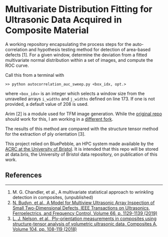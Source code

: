 # Multivariate Distribution Fitting for Ultrasonic Data Acquired in Composite Material

A working repository encapsulating the process steps for the auto-correlation and
hypothesis testing method for detection of area-based defects [1]. For a given
window, determine the deviation from a fitted multivariate normal distribution
within a set of images, and compute the ROC curve.

Call this from a terminal with 
```
>> python autocorrelation_auc_sweep.py <box_idx, opt.>
```
where `<box_idx>` is an integer which selects a window size from the unravelled
arrays `i_widths` and `j_widths` defined on line 173. If one is not provided, a
default value of 208 is used.

Arim [2] is a module used for TFM image generation. While the [original repo](https://github.com/ndtatbristol/arim)
should work for this, I am working in a [different fork](https://github.com/mgchandler/arim-mgc).

The results of this method are compared with the structure tensor method for the
extraction of ply orientation [3].

This project relied on BluePebble, an HPC system made available by the [ACRC at
the University of Bristol](https://www.bristol.ac.uk/acrc). It is intended that
this repo will be stored at data.bris, the University of Bristol data
repository, on publication of this work.

## References
----------
1. M. G. Chandler, et al., A multivariate statistical approach to wrinkling
   detection in composites, (unpublished)
2. [N. Budyn, et al., A Model for Multiview Ultrasonic Array Inspection of
   Small Two-Dimensional Defects, IEEE Transactions on Ultrasonics,
   Ferroelectrics, and Frequency Control, Volume 66, p. 1129-1139
   (2019)](https://doi.org/10.1109/TUFFC.2019.2909988)
4. [L. J. Nelson, et al., Ply-orientation measurements in composites using
   structure-tensor analysis of volumetric ultrasonic data, Composites A,
   Volume 104, pp. 108-119 (2018)](https://doi.org/10.1016/j.compositesa.2017.10.027)
